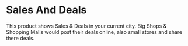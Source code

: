 # Sales And Deals

This product shows Sales & Deals in your current city. Big Shops & Shopping Malls would post their deals online, also small stores and share there deals.
